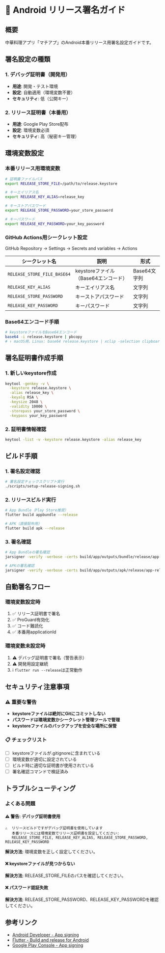 # 🔐 Android リリース署名ガイド

## 概要

中華料理アプリ「マチアプ」のAndroid本番リリース用署名設定ガイドです。

## 署名設定の種類

### 1. デバッグ証明書（開発用）
- **用途**: 開発・テスト環境
- **設定**: 自動適用（環境変数不要）
- **セキュリティ**: 低（公開キー）

### 2. リリース証明書（本番用）
- **用途**: Google Play Store配布
- **設定**: 環境変数必須
- **セキュリティ**: 高（秘密キー管理）

## 環境変数設定

### 本番リリース用環境変数

```bash
# 証明書ファイルパス
export RELEASE_STORE_FILE=/path/to/release.keystore

# キーエイリアス名
export RELEASE_KEY_ALIAS=release_key

# キーストアパスワード
export RELEASE_STORE_PASSWORD=your_store_password

# キーパスワード
export RELEASE_KEY_PASSWORD=your_key_password
```

### GitHub Actions用シークレット設定

GitHub Repository → Settings → Secrets and variables → Actions

| シークレット名 | 説明 | 形式 |
|--------------|------|------|
| `RELEASE_STORE_FILE_BASE64` | keystoreファイル（Base64エンコード） | Base64文字列 |
| `RELEASE_KEY_ALIAS` | キーエイリアス名 | 文字列 |
| `RELEASE_STORE_PASSWORD` | キーストアパスワード | 文字列 |
| `RELEASE_KEY_PASSWORD` | キーパスワード | 文字列 |

### Base64エンコード手順

```bash
# keystoreファイルをBase64エンコード
base64 -i release.keystore | pbcopy
# ↑ macOS用、Linux: base64 release.keystore | xclip -selection clipboard
```

## 署名証明書作成手順

### 1. 新しいkeystore作成

```bash
keytool -genkey -v \
  -keystore release.keystore \
  -alias release_key \
  -keyalg RSA \
  -keysize 2048 \
  -validity 10000 \
  -storepass your_store_password \
  -keypass your_key_password
```

### 2. 証明書情報確認

```bash
keytool -list -v -keystore release.keystore -alias release_key
```

## ビルド手順

### 1. 署名設定確認

```bash
# 署名設定チェックスクリプト実行
./scripts/setup-release-signing.sh
```

### 2. リリースビルド実行

```bash
# App Bundle（Play Store推奨）
flutter build appbundle --release

# APK（直接配布用）
flutter build apk --release
```

### 3. 署名確認

```bash
# App Bundleの署名確認
jarsigner -verify -verbose -certs build/app/outputs/bundle/release/app-release.aab

# APKの署名確認
jarsigner -verify -verbose -certs build/app/outputs/apk/release/app-release.apk
```

## 自動署名フロー

### 環境変数設定時
1. ✅ リリース証明書で署名
2. ✅ ProGuard有効化
3. ✅ コード難読化
4. ✅ 本番用applicationId

### 環境変数未設定時
1. ⚠️  デバッグ証明書で署名（警告表示）
2. ⚠️  開発用設定継続
3. ℹ️  `flutter run --release`は正常動作

## セキュリティ注意事項

### ⚠️ 重要な警告

- **keystoreファイルは絶対にGitにコミットしない**
- **パスワードは環境変数かシークレット管理ツールで管理**
- **keystoreファイルのバックアップを安全な場所に保管**

### 📋 チェックリスト

- [ ] keystoreファイルが.gitignoreに含まれている
- [ ] 環境変数が適切に設定されている
- [ ] ビルド時に適切な証明書が使用されている
- [ ] 署名確認コマンドで検証済み

## トラブルシューティング

### よくある問題

#### ⚠️ 警告: デバッグ証明書使用
```
⚠️  リリースビルドですがデバッグ証明書を使用しています
   本番リリースには環境変数でリリース証明書を設定してください:
   RELEASE_STORE_FILE, RELEASE_KEY_ALIAS, RELEASE_STORE_PASSWORD, RELEASE_KEY_PASSWORD
```

**解決方法**: 環境変数を正しく設定してください。

#### ❌ keystoreファイルが見つからない
**解決方法**: RELEASE_STORE_FILEのパスを確認してください。

#### ❌ パスワード認証失敗
**解決方法**: RELEASE_STORE_PASSWORD、RELEASE_KEY_PASSWORDを確認してください。

## 参考リンク

- [Android Developer - App signing](https://developer.android.com/studio/publish/app-signing)
- [Flutter - Build and release for Android](https://docs.flutter.dev/deployment/android)
- [Google Play Console - App signing](https://support.google.com/googleplay/android-developer/answer/9842756)